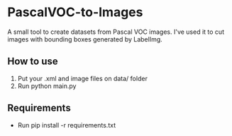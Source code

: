 # PascalVOC-to-Images

A small tool to create datasets from Pascal VOC images.
I've used it to cut images with bounding boxes generated by LabelImg.

## How to use

 1. Put your .xml and image files on data/ folder 
 2. Run python main.py

## Requirements

* Run pip install -r requirements.txt
